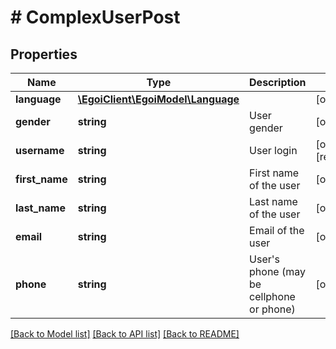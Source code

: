 # # ComplexUserPost

## Properties

Name | Type | Description | Notes
------------ | ------------- | ------------- | -------------
**language** | [**\EgoiClient\EgoiModel\Language**](Language.md) |  | [optional]
**gender** | **string** | User gender | [optional]
**username** | **string** | User login | [optional] [readonly]
**first_name** | **string** | First name of the user | [optional]
**last_name** | **string** | Last name of the user | [optional]
**email** | **string** | Email of the user | [optional]
**phone** | **string** | User&#39;s phone (may be cellphone or phone) | [optional]

[[Back to Model list]](../../README.md#models) [[Back to API list]](../../README.md#endpoints) [[Back to README]](../../README.md)
